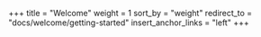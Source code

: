 +++
title = "Welcome"
weight = 1
sort_by = "weight"
redirect_to = "docs/welcome/getting-started"
insert_anchor_links = "left"
+++
